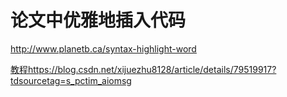 # 论文中优雅地插入代码















http://www.planetb.ca/syntax-highlight-word







[教程https://blog.csdn.net/xijuezhu8128/article/details/79519917?tdsourcetag=s\_pctim\_aiomsg](https://blog.csdn.net/xijuezhu8128/article/details/79519917?tdsourcetag=s_pctim_aiomsg)
